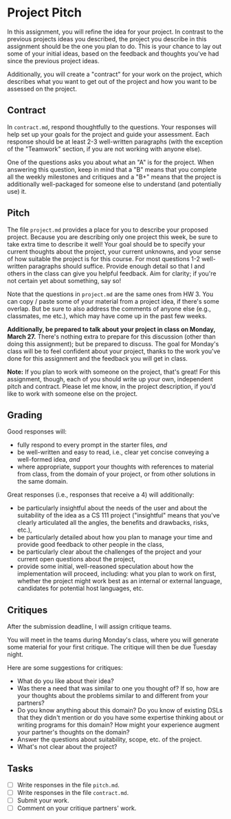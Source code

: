 # Project Pitch

In this assignment, you will refine the idea for your project. In contrast to the
previous projects ideas you described, the project you describe in this
assignment should be the one you plan to do. This is your chance to lay out some
of your initial ideas, based on the feedback and thoughts you've had since the
previous project ideas.

Additionally, you will create a "contract" for your work on the project, which describes
what you want to get out of the project and how you want to be assessed on the project.

## Contract

In `contract.md`, respond thoughtfully to the questions. Your responses will help set up
your goals for the project and guide your assessment. Each response should be at least 2-3
well-written paragraphs (with the exception of the "Teamwork" section, if you are not
working with anyone else).

One of the questions asks you about what an "A" is for the project. When answering this
question, keep in mind that a "B" means that you complete all the weekly milestones and
critiques and a "B+" means that the project is additionally well-packaged for someone else
to understand (and potentially use) it.

## Pitch

The file `project.md` provides a place for you to describe your proposed project. Because
you are describing only one project this week, be sure to take extra time to describe it
well! Your goal should be to specify your current thoughts about the project, your current
unknowns, and your sense of how suitable the project is for this course. For most
questions 1-2 well-written paragraphs should suffice. Provide enough detail so that I and
others in the class can give you helpful feedback. Aim for clarity; if you're not certain
yet about something, say so!

Note that the questions in `project.md` are the same ones from HW 3. You can copy / paste
some of your material from a project idea, if there's some overlap. But be sure to also
address the comments of anyone else (e.g., classmates, me etc.), which may have come up in
the past few weeks.

**Additionally, be prepared to talk about your project in class on Monday,
March 27.** There's nothing extra to prepare for this discussion (other than
doing this assignment); but be prepared to discuss. The goal for Monday's class
will be to feel confident about your project, thanks to the work you've done
for this assignment and the feedback you will get in class.

**Note:** If you plan to work with someone on the project, that's great! For this
assignment, though, each of you should write up your own, independent pitch and contract.
Please let me know, in the project description, if you'd like to work with someone else on
the project.

## Grading

Good responses will:

+ fully respond to every prompt in the starter files, _and_
+ be well-written and easy to read, i.e., clear yet concise conveying a well-formed idea,
  _and_
+ where appropriate, support your thoughts with references to material from class, from
the domain of your project, or from other solutions in the same domain.

Great responses (i.e., responses that receive a 4) will additionally:

+ be particularly insightful about the needs of the user and about the suitability of the
idea as a CS 111 project ("insightful" means that you've clearly articulated all the
angles, the benefits and drawbacks, risks, etc.),
+ be particularly detailed about how you plan to manage your time and provide good
  feedback to other people in the class,
+ be particularly clear about the challenges of the project and your current open
questions about the project,
+ provide some initial, well-reasoned speculation about how the implementation will
proceed, including: what you plan to work on first, whether the project might work best as
an internal or external language, candidates for potential host languages, etc.

## Critiques

After the submission deadline, I will assign critique teams.

You will meet in the teams during Monday's class, where you will generate some material
for your first critique. The critique will then be due Tuesday night.

Here are some suggestions for critiques:

+ What do you like about their idea?
+ Was there a need that was similar to one you thought of? If so, how are
your thoughts about the problems similar to and different from your partners?
+ Do you know anything about this domain? Do you know of existing DSLs that
they didn't mention or do you have some expertise thinking about or writing
programs for this domain? How might your experience augment your partner's
thoughts on the domain?
+ Answer the questions about suitability, scope, etc. of the project.
+ What's not clear about the project?

## Tasks

+ [ ] Write responses in the file `pitch.md`.
+ [ ] Write responses in the file `contract.md`.
+ [ ] Submit your work.
+ [ ] Comment on your critique partners' work.
